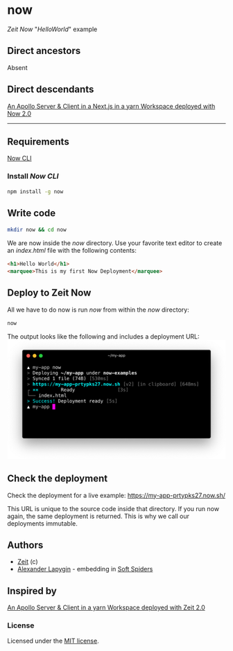 # now

*Zeit Now* "*HelloWorld*" example

## Direct ancestors

Absent

## Direct descendants

[An Apollo Server & Client in a Next.js in a yarn Workspace deployed with Now 2.0](https://github.com/softspider/zeit-now-next-apollo-typescript-example)

---

## Requirements

[Now CLI](https://zeit.co/docs/v2/getting-started/installation/#now-cli)

### Install *Now CLI*

```sh
npm install -g now
```

## Write code

```sh
mkdir now && cd now
```

We are now inside the *now* directory. Use your favorite text editor to create an *index.html* file with the following contents:

```html
<h1>Hello World</h1>
<marquee>This is my first Now Deployment</marquee>
```

## Deploy to Zeit Now

All we have to do now is run *now* from within the *now* directory:

```sh
now
```

The output looks like the following and includes a deployment URL:
![CLI console](basic-deployment-index.png)

## Check the deployment

Check the deployment for a live example: https://my-app-prtypks27.now.sh/

This URL is unique to the source code inside that directory. If you run now again, the same deployment is returned. This is why we call our deployments immutable.

## Authors

- [Zeit](https://zeit.co/) (c)
- [Alexander Lapygin](https://github.com/AlexanderLapygin) - embedding in [Soft Spiders](https://github.com/softspider)

## Inspired by

[An Apollo Server & Client in a yarn Workspace deployed with Zeit 2.0](https://zeit.co/docs/v2/deployments/basics/)

### License

Licensed under the [MIT license](./LICENSE).
